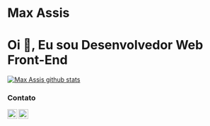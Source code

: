 <h1> Max Assis </h1>
<h1>Oi 👋, Eu sou Desenvolvedor Web Front-End</h1>

[![Max Assis github stats](https://github-readme-stats.vercel.app/api?username=maxassis)](https://github.com/maxassis)





<h3> Contato </h3>
<a target="_blank" href="https://www.linkedin.com/in/max-assis/">
  <img align="left" alt="LinkdeIN" width="22px" src="https://cdn.jsdelivr.net/npm/simple-icons@v3/icons/linkedin.svg" />
</a>
<a target="_blank" href="https://api.whatsapp.com/send?phone=5522933000215">
  <img align="left" alt="Whatsapp" width="22px" src="https://cdn.jsdelivr.net/npm/simple-icons@v3/icons/whatsapp.svg" />
</a>










